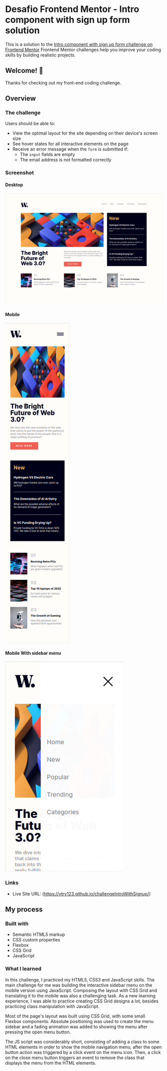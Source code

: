 # Desafio Frontend Mentor - Intro component with sign up form solution

This is a solution to the [Intro component with sign up form challenge on Frontend Mentor](https://www.frontendmentor.io/challenges/intro-component-with-signup-form-5cf91bd49edda32581d28fd1) Frontend Mentor challenges help you improve your coding skills by building realistic projects. 

## Welcome! 👋

Thanks for checking out my front-end coding challenge.

## Overview

### The challenge

Users should be able to:

- View the optimal layout for the site depending on their device's screen size
- See hover states for all interactive elements on the page
- Receive an error message when the `form` is submitted if:
  - The `input` fields are empty
  - The email address is not formatted correctly

### Screenshot
#### Desktop
![](./screenshot-desktop.png)

#### Mobile
![](./screenshot-mobile.png)

#### Mobile With sidebar menu
![](./screenshot-mobile-sidebar.png)

### Links

- Live Site URL: (https://vtrv123.github.io/challengeIntroWithSignup/)

## My process

### Built with

- Semantic HTML5 markup
- CSS custom properties
- Flexbox
- CSS Grid
- JavaScript

### What I learned

In this challenge, I practiced my HTML5, CSS3 and JavaScript skills. The main challenge for me was building the interactive sidebar menu on the mobile version using JavaScript. Composing the layout with CSS Grid and translating it to the mobile was also a challenging task. As a new learning experience, I was able to practice creating CSS Grid designs a lot, besides practicing class manipulation with JavaScript.

Most of the page's layout was built using CSS Grid, with some small Flexbox components. Absolute positioning was used to create the menu sidebar and a fading animation was added to showing the menu after pressing the open menu button.

The JS script was considerably short, consisting of adding a class to some HTML elements in order to show the mobile navigation menu, after the open button action was triggered by a click event on the menu icon. Then, a click on the close menu button triggers an event to remove the class that displays the menu from the HTML elements.
